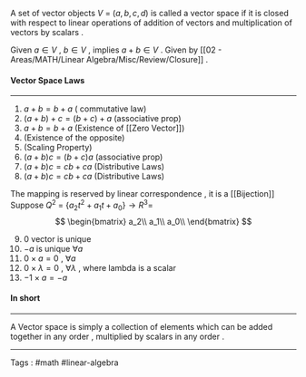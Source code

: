 A set of vector objects $V$ = $(a , b , c , d)$   is called a vector space if it is closed with respect to linear operations of addition of vectors and multiplication of vectors by scalars . 

Given $a \in V$ , $b \in V$ , implies $a + b \in V$ . Given by [[02 - Areas/MATH/Linear Algebra/Misc/Review/Closure]] . 

#### Vector Space Laws
____
1) $a + b = b + a$ ( commutative law) 
2) $(a + b)+c = (b + c)+ a$ (associative prop) 
3) $a + b = b + a$ (Existence of [[Zero Vector]]) 
4) (Existence of the opposite) 
5) (Scaling Property) 
6) $(a + b)c = (b + c)a$ (associative prop) 
7) $(a + b)c = cb + ca$ (Distributive Laws) 
8) $(a + b)c = cb + ca$ (Distributive Laws) 

The mapping is reserved by linear correspondence  , it is a [[Bijection]] 
Suppose $Q^2$ = $\{a_2t^2 + a_1t + a_0\} \rightarrow R^3 =$
$$ 
\begin{bmatrix} 
	a_2\\
	a_1\\
	a_0\\
	\end{bmatrix}
$$


9) $0$ vector is unique 
10) $-a$  is unique $\forall a$
11) $0 \times a = 0$  , $\forall a$
12) $0 \times \lambda = 0$  , $\forall \lambda$ , where lambda is a scalar  
13) $-1 \times a = -a$   


#### In short 
___
A Vector space is simply a collection of elements which can be added together in any order , multiplied by scalars in any order .
____

Tags : #math #linear-algebra